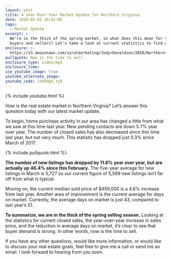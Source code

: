 ```yaml
---
layout: post
title: A Year-Over-Year Market Update for Northern Virginia
date: 2018-05-01 19:41:05
tags:
  - Market Update
excerpt: >-
  We’re in the thick of the spring market, so what does this mean for today’s
  buyers and sellers? Let’s take a look at current statistics to find out.
enclosure: >-
  https://s3.amazonaws.com/vyralmarketing/Jody+Donaldson/2018/Northern+Virginia+Real+Estate+Agent-+A+Year-Over-Year+Market+Update+for+Northern+Virginia.mp4
pullquote: Now is the time to sell.
enclosure_type: video/mp4
enclosure_time:
use_youtube_image: true
youtube_alternate_image:
youtube_code: 19VbOg9_ty8
---
```


{% include youtube.html %}

How is the real estate market in Northern Virginia? Let’s answer this question today with our latest market update.

To begin, home purchase activity in our area has changed a little from what we saw at this time last year. New pending contacts are down 5.7% year over year. The number of closed sales has also decreased since this time last year, but not very much. This statistic has dropped just 0.3% since March of 2017.

{% include pullquote.html %}

**The number of new listings has dropped by 11.6% year over year, but are actually up 46.4% since this February.** The five-year average for new listings in March is 5,727 so our current figure of 5,589 new listings isn’t far off from what is typical.

Moving on, the current median sold price of $459,000 is a 4.6% increase from last year. Another area of improvement is the current average for days on market. Currently, the average days on market is just 43, compared to last year’s 51.

**To summarize, we are in the thick of the spring selling season.** Looking at the statistics for current closed sales, the year-over-year increase in sales price, and the reduction in average days on market, it’s clear to see that buyer demand is strong. In other words, now is the time to sell.

If you have any other questions, would like more information, or would like to discuss your real estate goals, feel free to give me a call or send me an email. I look forward to hearing from you soon.